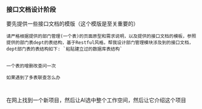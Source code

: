 ###

###  接口文档设计阶段

要先提供一些接口文档的模版（这个模版是至关重要的）
```MD
请严格根据提供的部门管理(一个表)的页面原型和需求说明，以及提供的接口文档的模板，参照提供的部门表dept的表结构，基于Restful风格，帮我设计部门管理模块涉及到的接口文档，dept部门表的表结构如下: `粘贴建立过的数据库表结构`


一个表的增删改查问一次

如果遇到了多表联查怎么办



```

在网上找到一个新项目，然后让AI选中整个工作空间，然后让它介绍这个项目